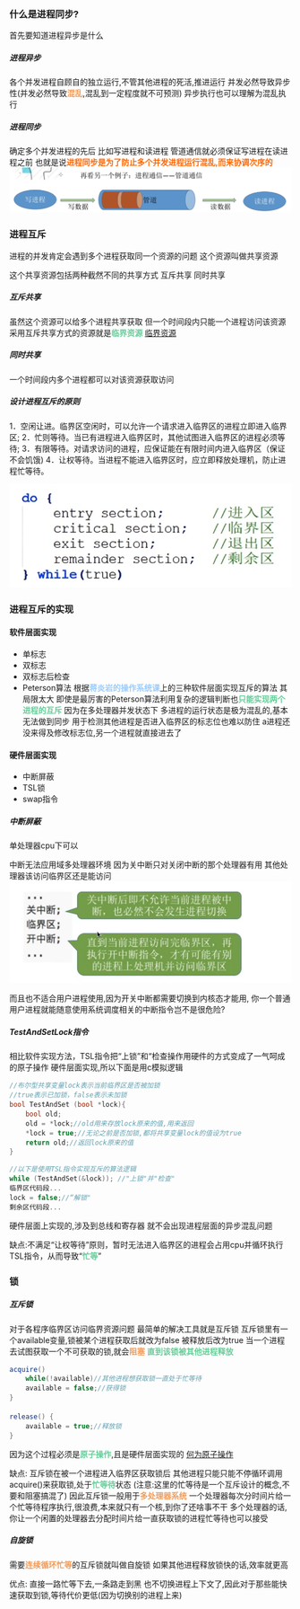 ### 什么是进程同步?
首先要知道进程异步是什么
##### 进程异步
各个并发进程自顾自的独立运行,不管其他进程的死活,推进运行
并发必然导致异步性(并发必然导致<font color=#F09B59 style=" font-weight:bold;">混乱</font>,混乱到一定程度就不可预测)
异步执行也可以理解为混乱执行
##### 进程同步
确定多个并发进程的先后
比如写进程和读进程
管道通信就必须保证写进程在读进程之前
也就是说<font color=#FF6666* style=" font-weight:bold;">进程同步是为了防止多个并发进程运行混乱,而来协调次序的</font>
![](img/Pasted%20image%2020220921164327.png)

### 进程互斥
进程的并发肯定会遇到多个进程获取同一个资源的问题
这个资源叫做共享资源

这个共享资源包括两种截然不同的共享方式
互斥共享
同时共享

##### 互斥共享
虽然这个资源可以给多个进程共享获取
但一个时间段内只能一个进程访问该资源
采用互斥共享方式的资源就是<font color=#66CC99 style=" font-weight:bold;">临界资源</font>
[临界资源](第二章_进程与线程#####什么是临界资源?)

##### 同时共享
一个时间段内多个进程都可以对该资源获取访问

##### 设计进程互斥的原则
1．空闲让进。临界区空闲时，可以允许一个请求进入临界区的进程立即进入临界区;
2．忙则等待。当已有进程进入临界区时，其他试图进入临界区的进程必须等待;
3．有限等待。对请求访问的进程，应保证能在有限时间内进入临界区（保证不会饥饿)
4．让权等待。当进程不能进入临界区时，应立即释放处理机，防止进程忙等待。

![](img/Pasted%20image%2020220921171431.png)

### 进程互斥的实现
#### 软件层面实现
* 单标志
* 双标志
* 双标志后检查
* Peterson算法
根据<font color=#99CCFF style=" font-weight:bold;">蒋炎岩的操作系统课</font>上的三种软件层面实现互斥的算法
其局限太大
即使是最厉害的Peterson算法利用复杂的逻辑判断也<font color=#66CC99 style=" font-weight:bold;">只能实现两个进程的互斥</font>
因为在多处理器并发状态下
多进程的运行状态是极为混乱的,基本无法做到同步
用于检测其他进程是否进入临界区的标志位也难以防住
a进程还没来得及修改标志位,另一个进程就直接进去了


#### 硬件层面实现
* 中断屏蔽
* TSL锁
* swap指令
##### 中断屏蔽
单处理器cpu下可以

中断无法应用域多处理器环境
因为关中断只对关闭中断的那个处理器有用
其他处理器该访问临界区还是能访问
![](img/Pasted%20image%2020220921224737.png)

而且也不适合用户进程使用,因为开关中断都需要切换到内核态才能用,
你一个普通用户进程就能随意使用系统调度相关的中断指令岂不是很危险?

##### TestAndSetLock指令
相比软件实现方法，TSL指令把“上锁”和“检查操作用硬件的方式变成了一气呵成的原子操作
硬件层面实现,所以下面是用c模拟逻辑
```c
//布尔型共享变量lock表示当前临界区是否被加锁
//true表示已加锁，false表示未加锁
bool TestAndSet (bool *lock){
	bool old;
	old = *lock;//old用来存放lock原来的值,用来返回
	*lock = true;//无论之前是否加锁,都将共享变量lock的值设为true
	return old;//返回lock原来的值
}
```
```c
//以下是使用TSL指令实现互斥的算法逻辑
while (TestAndSet(&lock)); //"上锁"并"检查"
临界区代码段...
lock = false;//“解锁"
剩余区代码段...
```
硬件层面上实现的,涉及到总线和寄存器
就不会出现进程层面的异步混乱问题

缺点:不满足“让权等待”原则，暂时无法进入临界区的进程会占用cpu并循环执行TSL指令，从而导致“<font color=#66CC99 style=" font-weight:bold;">忙等</font>”

### 锁
##### 互斥锁
对于各程序临界区访问临界资源问题
最简单的解决工具就是互斥锁
互斥锁里有一个available变量,锁被某个进程获取后就改为false
被释放后改为true
当一个进程去试图获取一个不可获取的锁,就会<font color=#F09B59 style=" font-weight:bold;">阻塞</font>
<font color=#66CC99 style=" font-weight:bold;">直到该锁被其他进程释放</font>
```java
acquire()
	while(!available)//其他进程想获取锁一直处于忙等待
	available = false;//获得锁
}

release() {
	available = true;//释放锁
}
```
因为这个过程必须是<font color=#66CC99 style=" font-weight:bold;">原子操作</font>,且是硬件层面实现的
[何为原子操作](../../principle_of_computer_organization/王道计组/第六章_总线和io###什么是原子操作)

缺点:
互斥锁在被一个进程进入临界区获取锁后
其他进程只能只能不停循环调用acquire()来获取锁,处于<font color=#66CC99 style=" font-weight:bold;">忙等待</font>状态
(注意:这里的忙等待是一个互斥设计的概念,不要和阻塞搞混了)
因此互斥锁一般用于<font color=#F09B59 style=" font-weight:bold;">多处理器系统</font>
一个处理器每次分时间片给一个忙等待程序执行,很浪费,本来就只有一个核,到你了还啥事不干
多个处理器的话,你让一个闲置的处理器去分配时间片给一直获取锁的进程忙等待也可以接受

##### 自旋锁
需要<font color=#F09B59 style=" font-weight:bold;">连续循环忙等</font>的互斥锁就叫做自旋锁
如果其他进程释放锁快的话,效率就更高

优点:
直接一路忙等下去,一条路走到黑
也不切换进程上下文了,因此对于那些能快速获取到锁,等待代价更低(因为切换别的进程上来)
